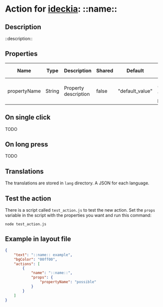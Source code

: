 # Action for [ideckia](https://ideckia.github.io/): ::name::

## Description

::description::

## Properties

| Name | Type | Description | Shared | Default | Possible values |
| ----- |----- | ----- | ----- | ----- | ----- |
| propertyName | String | Property description | false | "default_value" | ["possible", "values", "for the property"] |

## On single click

TODO

## On long press

TODO

## Translations

The translations are stored in `lang` directory. A JSON for each language.

## Test the action

There is a script called `test_action.js` to test the new action. Set the `props` variable in the script with the properties you want and run this command:

```
node test_action.js
```

## Example in layout file

```json
{
    "text": "::name:: example",
    "bgColor": "00ff00",
    "actions": [
        {
            "name": "::name::",
            "props": {
                "propertyName": "possible"
            }
        }
    ]
}
```
